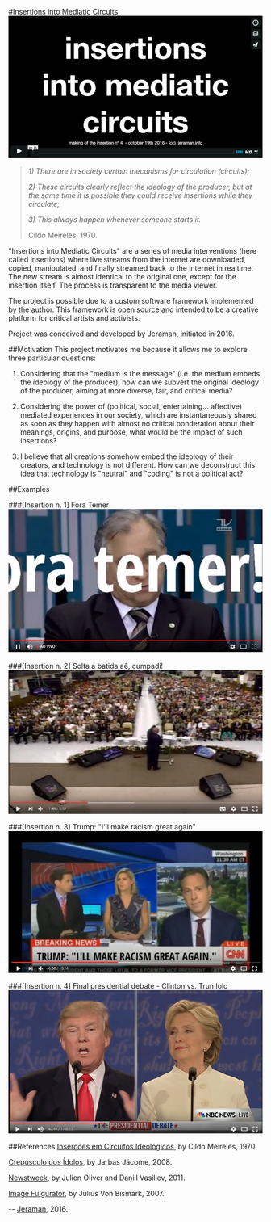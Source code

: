 #Insertions into Mediatic Circuits
[![VIDEO](preview.jpg)](https://vimeo.com/188303561 "VIDEO")

>_1) There are in society certain mecanisms for circulation (circuits);_
>
>_2) These circuits clearly reflect the ideology of the producer, but at the same time it is possible they could receive insertions while they circulate;_
>
>_3) This always happen whenever someone starts it._
> 
> Cildo Meireles, 1970.

"Insertions into Mediatic Circuits" are a series of media interventions (here called insertions) where live streams from the internet are downloaded, copied, manipulated, and finally streamed back to the internet in realtime. The new stream is almost identical to the original one, except for the insertion itself. The process is transparent to the media viewer. 

The project is possible due to a custom software framework implemented by the author. This framework is open source and intended to be a creative platform for critical artists and activists. 

Project was conceived and developed by Jeraman, initiated in 2016.

##Motivation
This project motivates me because it allows me to explore three particular questions:

1. Considering that the "medium is the message" (i.e. the medium embeds the ideology of the producer), how can we subvert the original ideology of the producer, aiming at more diverse, fair, and critical media?

2. Considering the power of (political, social, entertaining... affective) mediated experiences in our society, which are instantaneously shared as soon as they happen with almost no critical ponderation about their meanings, origins, and purpose, what would be the impact of such insertions?

3. I believe that all creations somehow embed the ideology of their creators, and technology is not different. How can we deconstruct this idea that technology is "neutral" and "coding" is not a political act?

##Examples

###[Insertion n. 1] Fora Temer
[![VIDEO1](insercao%231/video.png)](http://www.youtube.com/watch?v=Uqnc-J1KpdI "VIDEO1")

###[Insertion n. 2] Solta a batida aê, cumpadi!
[![VIDEO2](insercao%232/video.png)](https://www.youtube.com/watch?v=PiFNaQoV3cQ "VIDEO2")

###[Insertion n. 3] Trump: "I'll make racism great again" 
[![VIDEO3](insercao%233/video.png)](https://www.youtube.com/watch?v=1PgRtQsIqBQ "VIDEO3")

###[Insertion n. 4] Final presidential debate - Clinton vs. Trumlolo 
[![VIDEO4](insercao%234/video.png)](https://www.youtube.com/watch?v=wMI1vJmla4Y "VIDEO4")

##References
[Inserções em Circuitos Ideológicos](https://passantes.redezero.org/reportagens/cildo/inserc.htm), by Cildo Meireles, 1970.

[Crepúsculo dos Ídolos](https://jarbasjacome.wordpress.com/crepusculo-dos-idolos/), by Jarbas Jácome, 2008.

[Newstweek](https://julianoliver.com/output/newstweek), by Julien Oliver and Daniil Vasiliev, 2011.

[Image Fulgurator](https://juliusvonbismarck.com/bank/index.php?/projects/image-fulgurator/2/), by Julius Von Bismark, 2007.

--
[Jeraman](https://jeraman.info), 2016.
